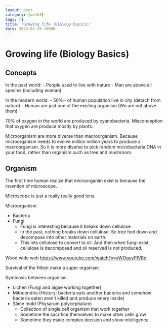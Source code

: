 ```yaml
---
layout: post
category: [week3]
tags: []
title: 'Growing life (Biology basics)'
date: 2023-03-29 +0900
---
```


# Growing life (Biology Basics)


## Concepts

In the past world:
	- People used to live with nature
	- Man are above all species (including woman)

In the modern world:
	- 50%~ of human population live in city (detach from nature)
	- Human are just one of the existing organism (We are not above them)


70% of oxygen in the world are produced by cyanobacteria. Misconception that oxygen are produce mostly by plants.


Microorganism are more diverse than macroorganism. Because microorganism needs to evolve million million years to produce a macroorganism.
So it is more diverse to pick random microbacteria DNA in your food, rather than organism such as tree and mushroom.


## Organism

The first time human realize that microorganim exist is because the invention of microscope.

Microscope is just a really really good lens.

Microorganism 
- Bacteria
- Fungi
	- Fungi is interesting because it breaks down cellulose
	- In the past, nothing breaks down cellulose. So tree feel down and decompose into other materials on earth.
	- This lets cellulose to convert to oil. And then when fungi exist, cellulose is decomposed and oil reserved is not produced.

Wood wide web https://www.youtube.com/watch?v=yWOqeyPIVRo

Survival of the fittest make a super organism

Symbiosis between organism
- Lichen (Fungi and algae working together)
- Mitocondria (History: bacteria eats another bacteria and somehow bacteria eaten aren't killed and produce enery inside)
- Slime mold (Physarum polycephalum)
	- Collection of single cell organism that work together
	- Sometime the sacrifice themselves to make other cells grow
	- Sometime they make complex decision and show intelligence
